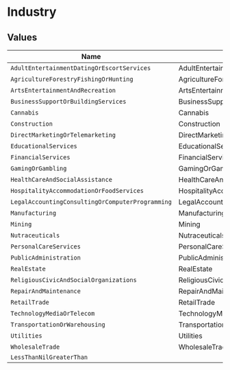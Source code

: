 # Industry


## Values

| Name                                             | Value                                            |
| ------------------------------------------------ | ------------------------------------------------ |
| `AdultEntertainmentDatingOrEscortServices`       | AdultEntertainmentDatingOrEscortServices         |
| `AgricultureForestryFishingOrHunting`            | AgricultureForestryFishingOrHunting              |
| `ArtsEntertainmentAndRecreation`                 | ArtsEntertainmentAndRecreation                   |
| `BusinessSupportOrBuildingServices`              | BusinessSupportOrBuildingServices                |
| `Cannabis`                                       | Cannabis                                         |
| `Construction`                                   | Construction                                     |
| `DirectMarketingOrTelemarketing`                 | DirectMarketingOrTelemarketing                   |
| `EducationalServices`                            | EducationalServices                              |
| `FinancialServices`                              | FinancialServices                                |
| `GamingOrGambling`                               | GamingOrGambling                                 |
| `HealthCareAndSocialAssistance`                  | HealthCareAndSocialAssistance                    |
| `HospitalityAccommodationOrFoodServices`         | HospitalityAccommodationOrFoodServices           |
| `LegalAccountingConsultingOrComputerProgramming` | LegalAccountingConsultingOrComputerProgramming   |
| `Manufacturing`                                  | Manufacturing                                    |
| `Mining`                                         | Mining                                           |
| `Nutraceuticals`                                 | Nutraceuticals                                   |
| `PersonalCareServices`                           | PersonalCareServices                             |
| `PublicAdministration`                           | PublicAdministration                             |
| `RealEstate`                                     | RealEstate                                       |
| `ReligiousCivicAndSocialOrganizations`           | ReligiousCivicAndSocialOrganizations             |
| `RepairAndMaintenance`                           | RepairAndMaintenance                             |
| `RetailTrade`                                    | RetailTrade                                      |
| `TechnologyMediaOrTelecom`                       | TechnologyMediaOrTelecom                         |
| `TransportationOrWarehousing`                    | TransportationOrWarehousing                      |
| `Utilities`                                      | Utilities                                        |
| `WholesaleTrade`                                 | WholesaleTrade                                   |
| `LessThanNilGreaterThan`                         | <nil>                                            |